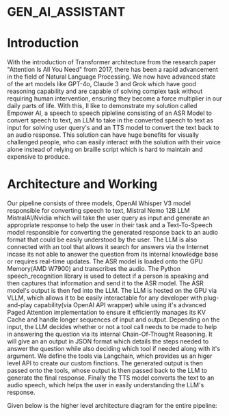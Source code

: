 # GEN_AI_ASSISTANT

# Introduction
With the introduction of Transformer architecture from the research paper "Attention Is All You Need" from 2017, there has been a rapid advancement in the field of Natural Language Processing. We now have advanced state of the art models like GPT-4o, Claude 3 and Grok which have good reasoning capability and are capable of solving complex task without requiring human intervention, ensuring they become a force multiplier in our daily parts of life. With this, Il like to demonstrate my solution called Empower AI, a speech to speech pipleline consisting of an ASR Model to convert speech to text, an LLM to take in the converted speech to text as input for solving user query's and an TTS model to convert the text back to an audio response. This solution can have huge benefits for visually challenged people, who can easily interact with the solution with their voice alone instead of relying on braille script which is hard to maintain and expensive to produce.

# Architecture and Working
Our pipeline consists of three models, OpenAI Whisper V3 model responsible for converting speech to text, Mistral Nemo 12B LLM MistralAI/Nvidia which will take the user query as input and generate an appropriate response to help the user in their task and a Text-To-Speech model responsible for converting the generated response back to an audio format that could be easily understood by the user. The LLM is also connected with an tool that allows it search for answers via the Internet incase its not able to answer the question from its internal knowledge base or requires real-time updates. The ASR model is loaded onto the GPU Memory(AMD W7900) and transcribes the audio. The Python speech_recognition library is used to detect if a person is speaking and then captures that information and send it to the ASR model. The ASR model's output is then fed into the LLM. The LLM is hosted on the GPU via VLLM, which allows it to be easily interactable for any developer with plug-and-play capability(via OpenAI API wrapper) while using it's advanced Paged Attention implementation to ensure it efficiently manages its KV Cache and handle longer sequences of input and output. Depending on the input, the LLM decides whether or not a tool call needs to be made to help in answering the question via its internal Chain-Of-Thought Reasoning. It will give an an output in JSON format which details the steps needed to answer the question while also deciding which tool if needed along with it's argument. We define the tools via Langchain, which provides us an higer level API to create our custom finctions.  The generated output is then passed onto the tools, whose output is then passed back to the LLM to generate the final response. Finally the TTS model converts the text to an audio speech, which helps the user in easily understanding the LLM's response. 

Given below is the higher level architecture diagram for the entire pipeline:
